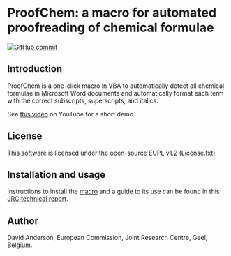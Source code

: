 
# ProofChem: a macro for automated proofreading of chemical formulae


[![GitHub commit](https://img.shields.io/github/last-commit/ec-jrc/COVID-19)](https://github.com/ec-jrc/COVID-19/commits/master)

## Introduction
ProofChem is a one-click macro in VBA to automatically detect all chemical formulae in Microsoft Word documents and automatically format each term with the correct subscripts, superscripts, and italics. 

See [this video](https://youtu.be/xos-AT41LUE) on YouTube for a short demo.

## License

This software is licensed under the open-source EUPL v1.2 ([License.txt](https://github.com/ec-jrc/jrc-proofreading/blob/main/Licence.txt))

## Installation and usage

Instructions to install the [macro](https://github.com/ec-jrc/jrc-proofreading/blob/main/ProofChem-VBA-macro.txt) and a guide to its use can be found in this [JRC technical report](https://github.com/ec-jrc/jrc-proofreading/blob/main/JRC128603%20ProofChem.pdf).

## Author

David Anderson, European Commission, Joint Research Centre, Geel, Belgium.

